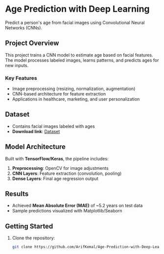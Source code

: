 # Age Prediction with Deep Learning

Predict a person's age from facial images using Convolutional Neural Networks (CNNs).

##  Project Overview
This project trains a CNN model to estimate age based on facial features. The model processes labeled images, learns patterns, and predicts ages for new inputs.

### Key Features
- Image preprocessing (resizing, normalization, augmentation)
- CNN-based architecture for feature extraction
- Applications in healthcare, marketing, and user personalization

##  Dataset
- Contains facial images labeled with ages
- **Download link**: [Dataset](https://www.kaggle.com/competitions/applications-of-deep-learning-wustl-spring-2024/data)

##  Model Architecture
Built with **TensorFlow/Keras**, the pipeline includes:
1. **Preprocessing**: OpenCV for image adjustments
2. **CNN Layers**: Feature extraction (convolution, pooling)
3. **Dense Layers**: Final age regression output

##  Results
- Achieved **Mean Absolute Error (MAE)** of ~5.2 years on test data
- Sample predictions visualized with Matplotlib/Seaborn

##  Getting Started
1. Clone the repository:
   ```bash
   git clone https://github.com/ArifKemal/Age-Prediction-with-Deep-Learning.git
